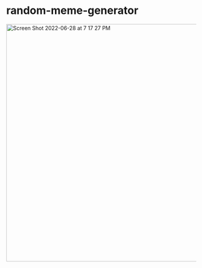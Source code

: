 # random-meme-generator

<img width="628" alt="Screen Shot 2022-06-28 at 7 17 27 PM" src="https://user-images.githubusercontent.com/65887526/176336908-12c7267c-81f4-46de-aede-b1e223fd9bb2.png">
